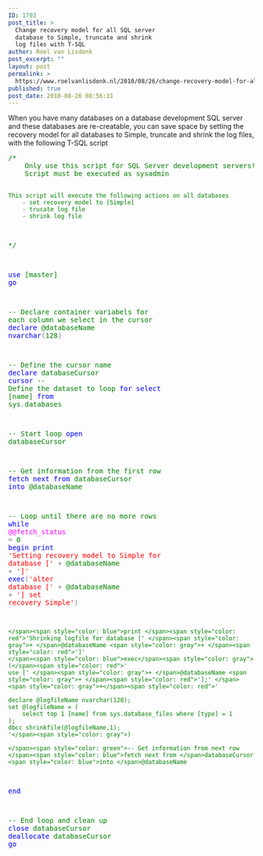 ```yaml
---
ID: 1703
post_title: >
  Change recovery model for all SQL server
  database to Simple, truncate and shrink
  log files with T-SQL
author: Roel van Lisdonk
post_excerpt: ""
layout: post
permalink: >
  https://www.roelvanlisdonk.nl/2010/08/26/change-recovery-model-for-all-sql-server-database-to-simple-truncate-and-shrink-log-files-with-t-sql/
published: true
post_date: 2010-08-26 08:56:31
---
```

<p>When you have many databases on a database development SQL server and these databases are re-creatable, you can save space by setting the recovery model for all databases to Simple, truncate and shrink the log files, with the following T-SQL script</p>  <pre class="code"><span style="color: green">/*
    Only use this script for SQL Server development servers!
    Script must be executed as sysadmin
     
    This script will execute the following actions on all databases
        - set recovery model to [Simple]
        - trucate log file
        - shrink log file
*/

</span><span style="color: blue">use </span>[master]
<span style="color: blue">go

</span><span style="color: green">-- Declare container variabels for each column we select in the cursor
</span><span style="color: blue">declare </span>@databaseName <span style="color: blue">nvarchar</span><span style="color: gray">(</span>128<span style="color: gray">)

</span><span style="color: green">-- Define the cursor name
</span><span style="color: blue">declare </span>databaseCursor <span style="color: blue">cursor
</span><span style="color: green">-- Define the dataset to loop
</span><span style="color: blue">for
select </span>[name] <span style="color: blue">from </span><span style="color: green">sys</span><span style="color: gray">.</span><span style="color: green">databases

-- Start loop
</span><span style="color: blue">open </span>databaseCursor

<span style="color: green">-- Get information from the first row
</span><span style="color: blue">fetch next from </span>databaseCursor <span style="color: blue">into </span>@databaseName

<span style="color: green">-- Loop until there are no more rows
</span><span style="color: blue">while </span><span style="color: magenta">@@fetch_status </span><span style="color: gray">= </span>0
<span style="color: blue">begin
    print </span><span style="color: red">'Setting recovery model to Simple for database [' </span><span style="color: gray">+ </span>@databaseName <span style="color: gray">+ </span><span style="color: red">']'
    </span><span style="color: blue">exec</span><span style="color: gray">(</span><span style="color: red">'alter database [' </span><span style="color: gray">+ </span>@databaseName <span style="color: gray">+ </span><span style="color: red">'] set recovery Simple'</span><span style="color: gray">)
    
    </span><span style="color: blue">print </span><span style="color: red">'Shrinking logfile for database [' </span><span style="color: gray">+ </span>@databaseName <span style="color: gray">+ </span><span style="color: red">']'
    </span><span style="color: blue">exec</span><span style="color: gray">(</span><span style="color: red">'
    use [' </span><span style="color: gray">+ </span>@databaseName <span style="color: gray">+ </span><span style="color: red">'];' </span><span style="color: gray">+</span><span style="color: red">'
    
    declare @logfileName nvarchar(128);
    set @logfileName = (
        select top 1 [name] from sys.database_files where [type] = 1
    );
    dbcc shrinkfile(@logfileName,1);
    '</span><span style="color: gray">)
    
    </span><span style="color: green">-- Get information from next row
    </span><span style="color: blue">fetch next from </span>databaseCursor <span style="color: blue">into </span>@databaseName
<span style="color: blue">end

</span><span style="color: green">-- End loop and clean up
</span><span style="color: blue">close </span>databaseCursor
<span style="color: blue">deallocate </span>databaseCursor
<span style="color: blue">go

</span></pre>
<a href="http://11011.net/software/vspaste"></a>
